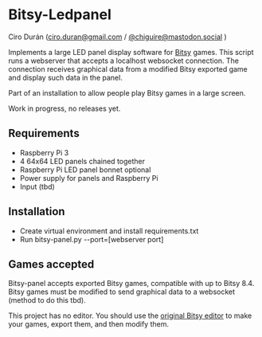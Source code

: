 # Bitsy-Ledpanel

Ciro Durán (ciro.duran@gmail.com / [@chiguire@mastodon.social](https://mastodon.social/@chiguire) )

Implements a large LED panel display software for [Bitsy](https://www.bitsy.org) games. This script runs a webserver that accepts a localhost websocket connection. The connection receives graphical data from a modified Bitsy exported game and display such data in the panel.

Part of an installation to allow people play Bitsy games in a large screen.

Work in progress, no releases yet.

## Requirements

* Raspberry Pi 3
* 4 64x64 LED panels chained together
* Raspberry Pi LED panel bonnet optional
* Power supply for panels and Raspberry Pi
* Input (tbd)

## Installation

* Create virtual environment and install requirements.txt
* Run bitsy-panel.py --port=[webserver port]

## Games accepted

Bitsy-panel accepts exported Bitsy games, compatible with up to Bitsy 8.4. Bitsy games must be modified to send graphical data to a websocket (method to do this tbd).

This project has no editor. You should use the [original Bitsy editor](https://ledoux.itch.io/bitsy) to make your games, export them, and then modify them.
